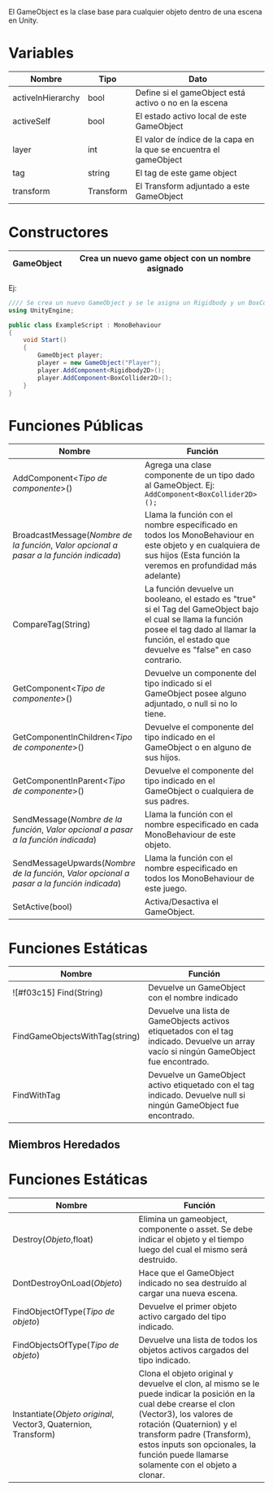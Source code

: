 El GameObject es la clase base para cualquier objeto dentro de una escena en Unity.

# Variables

Nombre | Tipo | Dato
------------|------------|------------
activeInHierarchy | bool | Define si el gameObject está activo o no en la escena
activeSelf | bool | El estado activo local de este GameObject
layer | int | El valor de índice de la capa en la que se encuentra el gameObject
tag	| string | El tag de este game object
transform | Transform |	El Transform adjuntado a este GameObject

# Constructores
GameObject | Crea un nuevo game object con un nombre asignado
-----------|-----------
Ej:
```C#
//// Se crea un nuevo GameObject y se le asigna un Rigidbody y un BoxCollider (ver más adelante AddComponent)
using UnityEngine;

public class ExampleScript : MonoBehaviour
{
    void Start()
    {
        GameObject player;
        player = new GameObject("Player");
        player.AddComponent<Rigidbody2D>();
        player.AddComponent<BoxCollider2D>();
    }
}
```

# Funciones Públicas
Nombre | Función
-----------|-----------
AddComponent<*Tipo de componente*>() | Agrega una clase componente de un tipo dado al GameObject. Ej: ```AddComponent<BoxCollider2D>();```
BroadcastMessage(*Nombre de la función*, *Valor opcional a pasar a la función indicada*) | Llama la función con el nombre específicado en todos los MonoBehaviour en este objeto y en cualquiera de sus hijos (Esta función la veremos en profundidad más adelante)
CompareTag(String) | La función devuelve un booleano, el estado es "true" si el Tag del GameObject bajo el cual se llama la función posee el tag dado al llamar la función, el estado que devuelve es "false" en caso contrario.
GetComponent<*Tipo de componente*>() | Devuelve un componente del tipo indicado si el GameObject posee alguno adjuntado, o null si no lo tiene.
GetComponentInChildren<*Tipo de componente*>() | Devuelve el componente del tipo indicado en el GameObject o en alguno de sus hijos.
GetComponentInParent<*Tipo de componente*>() | Devuelve el componente del tipo indicado en el GameObject o cualquiera de sus padres.
SendMessage(*Nombre de la función*, *Valor opcional a pasar a la función indicada*) | Llama la función con el nombre especificado en cada MonoBehaviour de este objeto.
SendMessageUpwards(*Nombre de la función*, *Valor opcional a pasar a la función indicada*) | Llama la función con el nombre especificado en todos los MonoBehaviour de este juego.
SetActive(bool) | Activa/Desactiva el GameObject.

# Funciones Estáticas
Nombre | Función
-----------|-----------
![#f03c15] Find(String) | Devuelve un GameObject con el nombre indicado
FindGameObjectsWithTag(string) | Devuelve una lista de GameObjects activos etiquetados con el tag indicado. Devuelve un array vacío si ningún GameObject fue encontrado.
FindWithTag | Devuelve un GameObject activo etiquetado con el tag indicado. Devuelve null si ningún GameObject fue encontrado.



## Miembros Heredados

# Funciones Estáticas
Nombre | Función
-----------|-----------
Destroy(*Objeto*,float) | Elimina un gameobject, componente o asset. Se debe indicar el objeto y el tiempo luego del cual el mismo será destruido.
DontDestroyOnLoad(*Objeto*) | Hace que el GameObject indicado no sea destruído al cargar una nueva escena.
FindObjectOfType(*Tipo de objeto*) | Devuelve el primer objeto activo cargado del tipo indicado.
FindObjectsOfType(*Tipo de objeto*) | Devuelve una lista de todos los objetos activos cargados del tipo indicado.
Instantiate(*Objeto original*, Vector3, Quaternion, Transform) | Clona el objeto original y devuelve el clon, al mismo se le puede indicar la posición en la cual debe crearse el clon (Vector3), los valores de rotación (Quaternion) y el transform padre (Transform), estos inputs son opcionales, la función puede llamarse solamente con el objeto a clonar.

